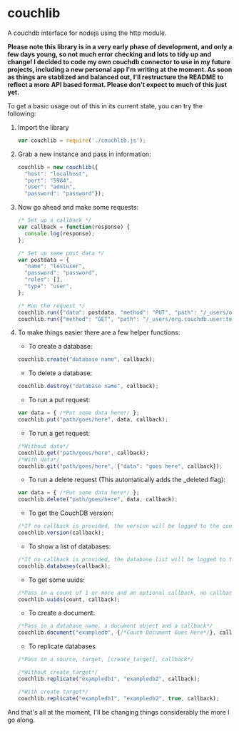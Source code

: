 couchlib
========

A couchdb interface for nodejs using the http module.

**Please note this library is in a very early phase of development, and only a few days young, so not much error checking and lots to tidy up and change! I decided to code my own couchdb connector to use in my future projects, including a new personal app I'm writing at the moment. As soon as things are stablized and balanced out, I'll restructure the README to reflect a more API based format. Please don't expect to much of this just yet.**

To get a basic usage out of this in its current state, you can try the following:

1. Import the library
    ```javascript
    var couchlib = require('./couchlib.js');
    ```
2. Grab a new instance and pass in information:
    ```javascript
    couchlib = new couchlib({
      "host": "localhost", 
      "port": "5984", 
      "user": "admin", 
      "password": "password"});
    ```

3. Now go ahead and make some requests:
    ```javascript
    /* Set up a callback */
    var callback = function(response) {
      console.log(response);
    };

    /* Set up some post data */
    var postdata = {
      "name": "testuser",
      "password": "password",
      "roles": [],
      "type": "user",
    };
    
    /* Run the request */
    couchlib.run({"data": postdata, "method": "PUT", "path": "/_users/org.couchdb.user:password"}, callback);
    couchlib.run({"method": "GET", "path": "/_users/org.couchdb.user:testuser"}, callback);
    ```

4. To make things easier there are a few helper functions:
    * To create a database:
    ```javascript
    couchlib.create("database name", callback);
    ```

    * To delete a database:
    ```javascript
    couchlib.destroy("database name", callback);
    ```
    
    * To run a put request:
    ```javascript
    var data = { /*Put some data here*/ };
    couchlib.put("path/goes/here", data, callback);
    ```
    
    * To run a get request:
    ```javascript
    /*Without data*/
    couchlib.get("path/goes/here", callback);
    /*With data*/
    couchlib.git("path/goes/here", {"data": "goes here", callback});
    ```
    
    * To run a delete request (This automatically adds the _deleted flag):
    ```javascript
    var data = { /*Put some data here*/ };
    couchlib.delete("path/goes/here", data, callback);
    ```
    
    * To get the CouchDB version:
    ```javascript
    /*If no callback is provided, the version will be logged to the console*/
    couchlib.version(callback);
    ```
    
    * To show a list of databases:
    ```javascript
    /*If no callback is provided, the database list will be logged to the console*/
    couchlib.databases(callback);
    ```
    
    * To get some uuids:
    ```javascript
    /*Pass in a count of 1 or more and an optional callback, no callback will log the uuids to the console*/
    couchlib.uuids(count, callback);
    ```
    
    * To create a document:
    ```javascript
    /*Pass in a database name, a document object and a callback*/
    couchlib.document("exampledb", {/*Couch Document Goes Here*/}, callback);
    ```
    
    * To replicate databases
    ```javascript
    /*Pass in a source, target, [create_target], callback*/
    
    /*Without create_target*/
    couchlib.replicate("exampledb1", "exampledb2", callback);
    
    /*With create target*/
    couchlib.replicate("exampledb1", "exampledb2", true, callback);
    ```
And that's all at the moment, I'll be changing things considerably the more I go along.
